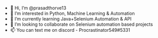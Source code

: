 - 👋 Hi, I’m @prasadthorve13
- 👀 I’m interested in Python, Machine Learning & Automation
- 🌱 I’m currently learning Java+Selenium Automation & API
- 💞️ I’m looking to collaborate on Selenium automation based projects
- 📫 You can text me on discord - Procrastinator549#5331

<!---
prasadthorve13/prasadthorve13 is a ✨ special ✨ repository because its `README.md` (this file) appears on your GitHub profile.
You can click the Preview link to take a look at your changes.
--->
